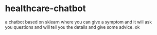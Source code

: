 # healthcare-chatbot
a chatbot based on sklearn where you can give a symptom and it will ask you questions and will tell you the details and give some advice.
ok
